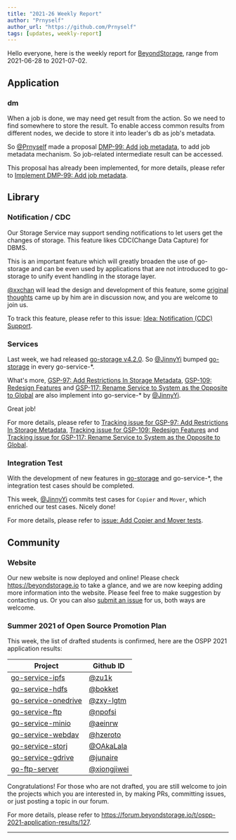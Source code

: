 ```yaml
---
title: "2021-26 Weekly Report"
author: "Prnyself"
author_url: "https://github.com/Prnyself"
tags: [updates, weekly-report]
---
```


Hello everyone, here is the weekly report for [BeyondStorage], range from 2021-06-28 to 2021-07-02.

## Application

### dm

When a job is done, we may need get result from the action. So we need to find somewhere to store the result.
To enable access common results from different nodes, we decide to store it into leader's db as job's metadata.

So [@Prnyself] made a proposal [DMP-99: Add job metadata](https://github.com/beyondstorage/dm/pull/99),
to add job metadata mechanism. So job-related intermediate result can be accessed.

This proposal has already been implemented, for more details, please refer to
[Implement DMP-99: Add job metadata](https://github.com/beyondstorage/dm/pull/104).

## Library

### Notification / CDC

Our Storage Service may support sending notifications to let users get the changes of storage.
This feature likes CDC(Change Data Capture) for DBMS.

This is an important feature which will greatly broaden the use of go-storage 
and can be even used by applications that are not introduced to go-storage to unify event handling in the storage layer.

[@xxchan] will lead the design and development of this feature, 
some [original thoughts](https://github.com/beyondstorage/specs/issues/65#issuecomment-871201444) 
came up by him are in discussion now, and you are welcome to join us. 

To track this feature, please refer
to this issue: [Idea: Notification (CDC) Support](https://github.com/beyondstorage/specs/issues/65).

### Services

Last week, we had released [go-storage v4.2.0](https://github.com/beyondstorage/go-storage/releases/tag/v4.2.0).
So [@JinnyYi] bumped [go-storage] in every go-service-*.

What's more, [GSP-97: Add Restrictions In Storage Metadata](https://github.com/beyondstorage/specs/pull/97), 
[GSP-109: Redesign Features](https://github.com/beyondstorage/specs/pull/109) and 
[GSP-117: Rename Service to System as the Opposite to Global](https://github.com/beyondstorage/specs/pull/117) 
are also implement into go-service-* by [@JinnyYi].

Great job!

For more details, please refer
to [Tracking issue for GSP-97: Add Restrictions In Storage Metadata](https://github.com/beyondstorage/go-storage/issues/599),
[Tracking issue for GSP-109: Redesign Features](https://github.com/beyondstorage/go-storage/issues/603) and
[Tracking issue for GSP-117: Rename Service to System as the Opposite to Global](https://github.com/beyondstorage/go-storage/issues/604).

### Integration Test

With the development of new features in [go-storage] and go-service-*, the integration test cases should be completed.

This week, [@JinnyYi] commits test cases for `Copier` and `Mover`, which enriched our test cases. Nicely done!

For more details, please refer to [issue: Add Copier and Mover tests](https://github.com/beyondstorage/go-integration-test/issues/26).

## Community

### Website

Our new website is now deployed and online! Please check <https://beyondstorage.io> to take a glance, 
and we are now keeping adding more information into the website. Please feel free to make suggestion by contacting us.
Or you can also [submit an issue](https://github.com/beyondstorage/site/issues) for us, both ways are welcome.

### Summer 2021 of Open Source Promotion Plan

This week, the list of drafted students is confirmed, here are the OSPP 2021 application results:

| Project | Github ID |
| - | - |
| [go-service-ipfs](https://github.com/beyondstorage/go-service-ipfs) | [@zu1k](https://github.com/zu1k) |
| [go-service-hdfs](https://github.com/beyondstorage/go-service-hdfs) | [@bokket](https://github.com/bokket) |
| [go-service-onedrive](https://github.com/beyondstorage/go-service-onedrive) | [@zxy-lgtm](https://github.com/zxy-lgtm) |
| [go-service-ftp](https://github.com/beyondstorage/go-service-ftp) | [@npofsi](https://github.com/npofsi) |
| [go-service-minio](https://github.com/beyondstorage/go-service-minio) | [@aeinrw](https://github.com/aeinrw) |
| [go-service-webdav](https://github.com/beyondstorage/go-service-webdav) | [@hzeroto](https://github.com/hzeroto) |
| [go-service-storj](https://github.com/beyondstorage/go-service-storj) | [@OAkaLala](https://github.com/OAkaLala) |
| [go-service-gdrive](https://github.com/beyondstorage/go-service-gdrive) | [@junaire](https://github.com/junaire) |
| [go-ftp-server](https://github.com/beyondstorage/go-ftp-server) | [@xiongjiwei](https://github.com/xiongjiwei) |

Congratulations! For those who are not drafted, you are still welcome to join the projects which you are interested in, 
by making PRs, committing issues, or just posting a topic in our forum.

For more details, please refer to <https://forum.beyondstorage.io/t/ospp-2021-application-results/127>.

---

[BeyondStorage]: https://beyondstorage.io

[go-storage]: https://github.com/beyondstorage/go-storage

[@JinnyYi]: https://github.com/JinnyYi

[@Prnyself]: https://github.com/Prnyself

[@Xuanwo]: https://github.com/Xuanwo

[@xxchan]: https://github.com/xxchan
